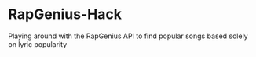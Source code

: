 # RapGenius-Hack
Playing around with the RapGenius API to find popular songs based solely on lyric popularity
